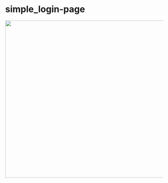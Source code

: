 # simple_login-page

<img src="https://user-images.githubusercontent.com/login_page.png" width="1000px" height="500px"/>
